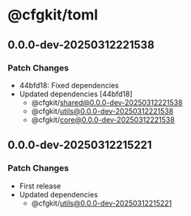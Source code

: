 # @cfgkit/toml

## 0.0.0-dev-20250312221538

### Patch Changes

- 44bfd18: Fixed dependencies
- Updated dependencies [44bfd18]
  - @cfgkit/shared@0.0.0-dev-20250312221538
  - @cfgkit/utils@0.0.0-dev-20250312221538
  - @cfgkit/core@0.0.0-dev-20250312221538

## 0.0.0-dev-20250312215221

### Patch Changes

- First release
- Updated dependencies
  - @cfgkit/utils@0.0.0-dev-20250312215221
